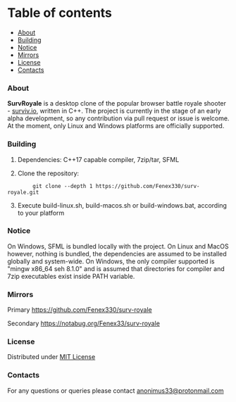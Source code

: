 # Table of contents

* [About](#About)
* [Building](#Building)
* [Notice](#Notice)
* [Mirrors](#Mirrors)
* [License](#License)
* [Contacts](#Contacts)



### About

**SurvRoyale** is a desktop clone of the popular browser battle royale shooter - [surviv.io](https://surviv.io/), written in C++.
The project is currently in the stage of an early alpha development, so any contribution via pull request or issue is welcome.
At the moment, only Linux and Windows platforms are officially supported.



### Building

1. Dependencies: C++17 capable compiler, 7zip/tar, SFML

2. Clone the repository:
```
        git clone --depth 1 https://github.com/Fenex330/surv-royale.git
```

3. Execute build-linux.sh, build-macos.sh or build-windows.bat, according to your platform



### Notice

On Windows, SFML is bundled locally with the project. On Linux and MacOS however, nothing is bundled,
the dependencies are assumed to be installed globally and system-wide. On Windows, the only compiler supported is
"mingw x86_64 seh 8.1.0" and is assumed that directories for compiler and 7zip executables exist inside PATH variable.



### Mirrors

Primary https://github.com/Fenex330/surv-royale

Secondary https://notabug.org/Fenex33/surv-royale



### License

Distributed under [MIT License](./LICENSE.txt)



### Contacts

For any questions or queries please contact anonimus33@protonmail.com
